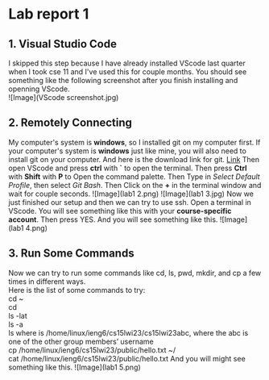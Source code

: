 # Lab report 1
## 1. Visual Studio Code
I skipped this step because I have already installed VScode last quarter when I took cse 11 and I've used this for couple months. You should see something like the following screenshot after you finish installing and openning VScode.\
![Image](VScode screenshot.jpg)
## 2. Remotely Connecting
My computer's system is __windows__, so I installed git on my computer first. If your computer's system is __windows__ just like mine, you will also need to install git on your computer. And here is the download link for git. [Link](https://gitforwindows.org/)
Then open VScode and press __ctrl__ with __`__ to open the terminal. Then press __Ctrl__ with __Shift__ with __P__ to Open the command palette. Then Type in _Select Default Profile_, then select _Git Bash_. Then Click on the __+__ in the terminal window and wait for couple seconds.
![Image](lab1 2.png)
![Image](lab1 3.jpg)
Now we just finished our setup and then we can try to use ssh. Open a terminal in VScode. You will see something like this with your __course-specific account__. Then press YES. And you will see something like this.
![Image](lab1 4.png)
## 3. Run Some Commands
Now we can try to run some commands like cd, ls, pwd, mkdir, and cp a few times in different ways.\
Here is the list of some commands to try:\
cd ~\
cd\
ls -lat\
ls -a\
ls <directory> where <directory> is /home/linux/ieng6/cs15lwi23/cs15lwi23abc, where the abc is one of the other group members’ username\
cp /home/linux/ieng6/cs15lwi23/public/hello.txt ~/\
cat /home/linux/ieng6/cs15lwi23/public/hello.txt
And you will might see something like this.
![Image](lab1 5.png)
